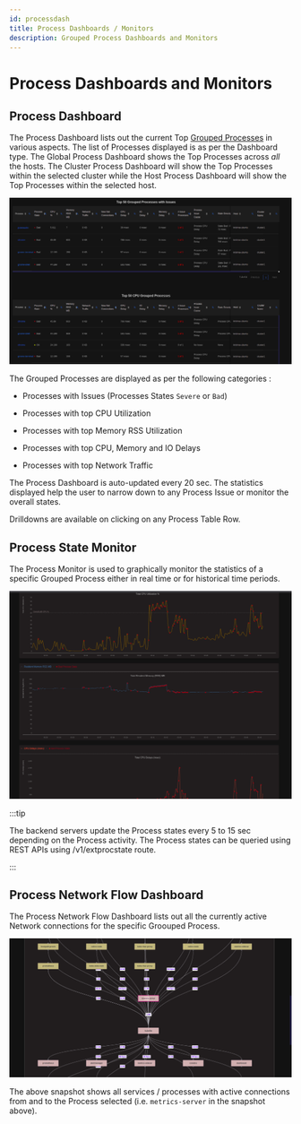 ```yaml
---
id: processdash
title: Process Dashboards / Monitors
description: Grouped Process Dashboards and Monitors
---
```


# Process Dashboards and Monitors

## Process Dashboard

The Process Dashboard lists out the current Top [Grouped Processes](./termsused#grouped-process) in various aspects. The list of Processes displayed is as per the 
Dashboard type. The Global Process Dashboard shows the Top Processes across _all_ the hosts. The Cluster Process Dashboard will show the Top Processes within 
the selected cluster while the Host Process Dashboard will show the Top Processes within the selected host.

![Process Dashboard](/img/procdash.png)

The Grouped Processes are displayed as per the following categories :

- Processes with Issues (Processes States `Severe` or `Bad`)

- Processes with top CPU Utilization

- Processes with top Memory RSS Utilization

- Processes with top CPU, Memory and IO Delays

- Processes with top Network Traffic

The Process Dashboard is auto-updated every 20 sec. The statistics displayed help the user to narrow down to any Process Issue or monitor the overall states.

Drilldowns are available on clicking on any Process Table Row.

## Process State Monitor

The Process Monitor is used to graphically monitor the statistics of a specific Grouped Process either in real time or for historical time periods.

![Process State Monitor](/img/procmon.png)

:::tip

The backend servers update the Process states every 5 to 15 sec depending on the Process activity. The Process states can be queried using 
REST APIs using /v1/extprocstate route.

:::


## Process Network Flow Dashboard

The Process Network Flow Dashboard lists out all the currently active Network connections for the specific Groouped Process.

![Process Network Flow Dashboard](/img/procflow.png)

The above snapshot shows all services / processes with active connections from and to the Process selected (i.e. `metrics-server` in the snapshot above).


